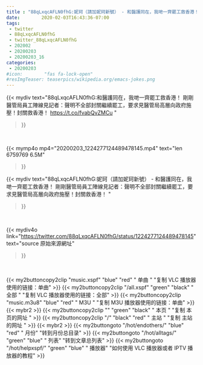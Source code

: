 ```yaml
---
title : "88qLxqcAFLN0fhG:妮珂（請加妮珂新號） - 和醫護同在，我哋一齊罷工救香港！  剛剛醫管局員工陣線見記者：聲明不全部封關繼續罷工，要求見醫管局高層向政府施壓！封關救香港！ "
date:        2020-02-03T16:43:36-07:00
tags:
 - twitter
 - 88qLxqcAFLN0fhG
 - twitter_88qLxqcAFLN0fhG
 - 202002
 - 20200203
 - 20200203_16
categories:
 - 20200203
#icon:        "fas fa-lock-open"
#resImgTeaser: teaserpics/wikipedia.org/emacs-jokes.png
---
```


{{< mydiv text="88qLxqcAFLN0fhG:和醫護同在，我哋一齊罷工救香港！  剛剛醫管局員工陣線見記者：聲明不全部封關繼續罷工，要求見醫管局高層向政府施壓！封關救香港！ https://t.co/fvabQvZMCu "
>}}
<br>


{{< mymp4o mp4="20200203_1224277124489478145.mp4"
text="len 6759769    6.5M"
>}}


{{< mydiv text="88qLxqcAFLN0fhG:妮珂（請加妮珂新號） - 和醫護同在，我哋一齊罷工救香港！  剛剛醫管局員工陣線見記者：聲明不全部封關繼續罷工，要求見醫管局高層向政府施壓！封關救香港！ "
>}}
<br>

{{< mydiv4o link="https://twitter.com/88qLxqcAFLN0fhG/status/1224277124489478145"
text="source 原始來源網址"
>}}


<br>



{{< my2buttoncopy2clip "music.xspf"        "blue"   "red"    " 单曲 "  "复制 VLC 播放器使用的链接：单曲" >}} {{< my2buttoncopy2clip "/all.xspf"         "green"  "black"  " 全部 "  "复制 VLC 播放器使用的链接：全部" >}} {{< my2buttoncopy2clip "music.m3u8"        "blue"   "red"    " M3U  "    "复制 M3U 播放器使用的链接：单曲" >}} {{< mybr2 >}} {{< my2buttoncopy2clip ""                  "green"  "black"  " 本页 "    "复制 本页的网址 " >}} {{< my2buttoncopy2clip "/"                 "black"  "red"    " 主站 "    "复制 主站的网址 " >}} {{< mybr2 >}} {{< my2buttongoto      "/hot/endothers/"   "blue"   "red"    " 月份"   "转到月份总目录" >}} {{< my2buttongoto      "/hot/alltags/"     "green"  "blue"   " 列表"   "转到文章总列表" >}} {{< my2buttongoto      "/hot/helpxspf/"    "green"  "blue"   " 播放器" "如何使用 VLC 播放器或者 IPTV 播放器的教程" >}} 
